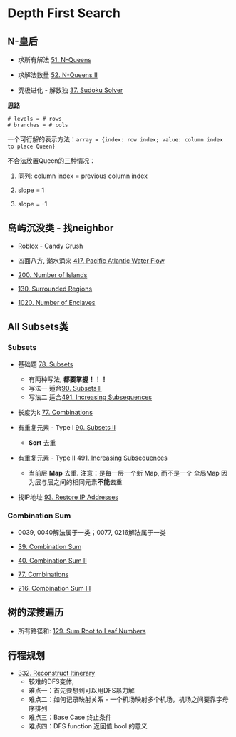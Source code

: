 # Depth First Search

## N-皇后

* 求所有解法 [51. N-Queens](https://leetcode.com/problems/n-queens/)

* 求解法数量 [52. N-Queens II](https://leetcode.com/problems/n-queens-ii/)

* 究极进化 - 解数独 [37. Sudoku Solver](https://leetcode.com/problems/sudoku-solver/)

**思路**

```
# levels = # rows
# branches = # cols
```

一个可行解的表示方法：`array = {index: row index; value: column index to place Queen}`

不合法放置Queen的三种情况：

1. 同列: column index = previous column index

2. slope = 1

3. slope = -1

## 岛屿沉没类 - 找neighbor
* Roblox - Candy Crush

* 四面八方, 潮水涌来 [417. Pacific Atlantic Water Flow](https://leetcode.com/problems/pacific-atlantic-water-flow/)

* [200. Number of Islands](https://leetcode.com/problems/number-of-islands/submissions/)

* [130. Surrounded Regions](https://leetcode.com/problems/surrounded-regions/)

* [1020. Number of Enclaves](https://leetcode.com/problems/number-of-enclaves/)

## All Subsets类

### Subsets

* 基础题 [78. Subsets](https://leetcode.com/problems/subsets/)
    * 有两种写法, **都要掌握！！！**
    * 写法一 适合[90. Subsets II](https://leetcode.com/problems/subsets-ii/)
    * 写法二 适合[491. Increasing Subsequences](https://leetcode.com/problems/increasing-subsequences/)

* 长度为k [77. Combinations](https://leetcode.com/problems/combinations/)

* 有重复元素 - Type I [90. Subsets II](https://leetcode.com/problems/subsets-ii/)
    * **Sort** 去重

* 有重复元素 - Type II [491. Increasing Subsequences](https://leetcode.com/problems/increasing-subsequences/)
    * 当前层 **Map** 去重. 注意：是每一层一个新 Map, 而不是一个 全局Map 因为层与层之间的相同元素**不能**去重

* 找IP地址 [93. Restore IP Addresses](https://leetcode.com/problems/restore-ip-addresses/)

### Combination Sum
* 0039, 0040解法属于一类；0077, 0216解法属于一类

* [39. Combination Sum](https://leetcode.com/problems/combination-sum/)

* [40. Combination Sum II](https://leetcode.com/problems/combination-sum-ii/)

* [77. Combinations](https://leetcode.com/problems/combinations/)

* [216. Combination Sum III](https://leetcode.com/problems/combination-sum-iii/)

## 树的深搜遍历

* 所有路径和: [129. Sum Root to Leaf Numbers](https://leetcode.com/problems/sum-root-to-leaf-numbers/)

## 行程规划

* [332. Reconstruct Itinerary](https://leetcode.com/problems/reconstruct-itinerary/)
    * 较难的DFS变体, 
    * 难点一：首先要想到可以用DFS暴力解
    * 难点二：如何记录映射关系 - 一个机场映射多个机场，机场之间要靠字母序排列
    * 难点三：Base Case 终止条件
    * 难点四：DFS function 返回值 bool 的意义
